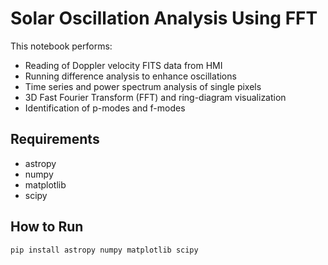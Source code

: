 # Solar Oscillation Analysis Using FFT

This notebook performs:

- Reading of Doppler velocity FITS data from HMI
- Running difference analysis to enhance oscillations
- Time series and power spectrum analysis of single pixels
- 3D Fast Fourier Transform (FFT) and ring-diagram visualization
- Identification of p-modes and f-modes

## Requirements

- astropy
- numpy
- matplotlib
- scipy

## How to Run

```bash
pip install astropy numpy matplotlib scipy
